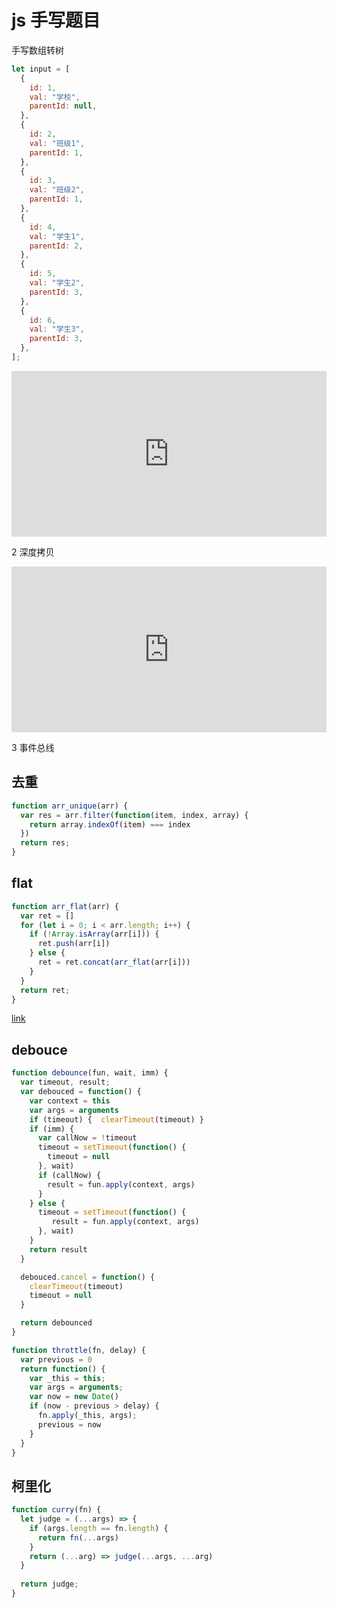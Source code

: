 # js 手写题目

手写数组转树

```js
let input = [
  {
    id: 1,
    val: "学校",
    parentId: null,
  },
  {
    id: 2,
    val: "班级1",
    parentId: 1,
  },
  {
    id: 3,
    val: "班级2",
    parentId: 1,
  },
  {
    id: 4,
    val: "学生1",
    parentId: 2,
  },
  {
    id: 5,
    val: "学生2",
    parentId: 3,
  },
  {
    id: 6,
    val: "学生3",
    parentId: 3,
  },
];
```

<iframe height="265" style="width: 100%;" scrolling="no" title="js 手写面试题1" src="https://codepen.io/andypinet/embed/preview/gOLKNXM?height=265&theme-id=light&default-tab=js,result" frameborder="no" loading="lazy" allowtransparency="true" allowfullscreen="true">
  See the Pen <a href='https://codepen.io/andypinet/pen/gOLKNXM'>js 手写面试题1</a> by lingbaichao
  (<a href='https://codepen.io/andypinet'>@andypinet</a>) on <a href='https://codepen.io'>CodePen</a>.
</iframe>

2 深度拷贝

<iframe height="265" style="width: 100%;" scrolling="no" title="js 手写面试题2" src="https://codepen.io/andypinet/embed/poNKMam?height=265&theme-id=light&default-tab=js,result" frameborder="no" loading="lazy" allowtransparency="true" allowfullscreen="true">
  See the Pen <a href='https://codepen.io/andypinet/pen/poNKMam'>js 手写面试题2</a> by lingbaichao
  (<a href='https://codepen.io/andypinet'>@andypinet</a>) on <a href='https://codepen.io'>CodePen</a>.
</iframe>

3 事件总线

<script async src="//jsfiddle.net/lbc19920615/9sz1v8t2/21/embed/"></script>

## 去重

```js
function arr_unique(arr) {
  var res = arr.filter(function(item, index, array) {
    return array.indexOf(item) === index
  })
  return res;
}
```

## flat

```js
function arr_flat(arr) {
  var ret = []
  for (let i = 0; i < arr.length; i++) {
    if (!Array.isArray(arr[i])) {
      ret.push(arr[i])
    } else {
      ret = ret.concat(arr_flat(arr[i]))
    }
  }
  return ret;
}
```

[link](https://jsfiddle.net/lbc19920615/z5Lj4x60/4/)

## debouce

```js
function debounce(fun, wait, imm) {
  var timeout, result;
  var debouced = function() {
    var context = this
    var args = arguments
    if (timeout) {  clearTimeout(timeout) }
    if (imm) {
      var callNow = !timeout
      timeout = setTimeout(function() {
        timeout = null
      }, wait)
      if (callNow) {
        result = fun.apply(context, args)
      }
    } else {
      timeout = setTimeout(function() {
         result = fun.apply(context, args)
      }, wait)
    }
    return result
  }

  debouced.cancel = function() {
    clearTimeout(timeout)
    timeout = null
  }

  return debounced
}
```

```js
function throttle(fn, delay) {
  var previous = 0
  return function() {
    var _this = this;
    var args = arguments;
    var now = new Date()
    if (now - previous > delay) {
      fn.apply(_this, args);
      previous = now
    }
  }
}
```

## 柯里化

```js
function curry(fn) {
  let judge = (...args) => {
    if (args.length == fn.length) {
      return fn(...args)
    }
    return (...arg) => judge(...args, ...arg)
  }
  
  return judge;
}
```